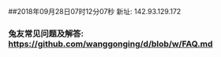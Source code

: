 ##2018年09月28日07时12分07秒 新址: 142.93.129.172
### 兔友常见问题及解答: https://github.com/wanggonging/d/blob/w/FAQ.md
